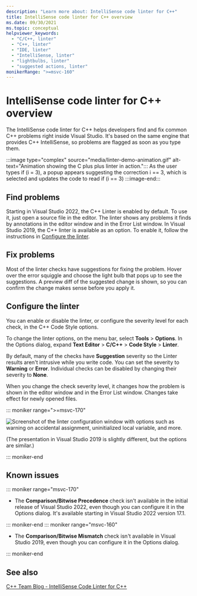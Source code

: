 ```yaml
---
description: "Learn more about: IntelliSense code linter for C++"
title: IntelliSense code linter for C++ overview
ms.date: 09/30/2021
ms.topic: conceptual
helpviewer_keywords:
  - "C/C++, linter"
  - "C++, linter"
  - "IDE, linter"
  - "IntelliSense, linter"
  - "lightbulbs, linter"
  - "suggested actions, linter"
monikerRange: ">=msvc-160"
---
```

# IntelliSense code linter for C++ overview

The IntelliSense code linter for C++ helps developers find and fix common C++ problems right inside Visual Studio. It's based on the same engine that provides C++ IntelliSense, so problems are flagged as soon as you type them.

:::image type="complex" source="media/linter-demo-animation.gif" alt-text="Animation showing the C plus plus linter in action.":::
As the user types if (i = 3), a popup appears suggesting the correction i == 3, which is selected and updates the code to read if (i == 3)
:::image-end:::

## Find problems

Starting in Visual Studio 2022, the C++ Linter is enabled by default. To use it, just open a source file in the editor. The linter shows any problems it finds by annotations in the editor window and in the Error List window. In Visual Studio 2019, the C++ linter is available as an option. To enable it, follow the instructions in [Configure the linter](#configure-the-linter).

## Fix problems

Most of the linter checks have suggestions for fixing the problem. Hover over the error squiggle and choose the light bulb that pops up to see the suggestions. A preview diff of the suggested change is shown, so you can confirm the change makes sense before you apply it.

## Configure the linter

You can enable or disable the linter, or configure the severity level for each check, in the C++ Code Style options.

To change the linter options, on the menu bar, select **Tools** > **Options**. In the Options dialog, expand  **Text Editor** > **C/C++** > **Code Style** > **Linter**.

By default, many of the checks have **Suggestion** severity so the Linter results aren't intrusive while you write code. You can set the severity to **Warning** or **Error**. Individual checks can be disabled by changing their severity to **None**.

When you change the check severity level, it changes how the problem is shown in the editor window and in the Error List window. Changes take effect for newly opened files.

::: moniker range=">=msvc-170"

![Screenshot of the linter configuration window with options such as warning on accidental assignment, uninitialized local variable, and more.](media/linter-settings.png)

(The presentation in Visual Studio 2019 is slightly different, but the options are similar.)

::: moniker-end

## Known issues

::: moniker range="msvc-170"

- The **Comparison/Bitwise Precedence** check isn't available in the initial release of Visual Studio 2022, even though you can configure it in the Options dialog. It's available starting in Visual Studio 2022 version 17.1.

::: moniker-end
::: moniker range="msvc-160"

- The **Comparison/Bitwise Mismatch** check isn't available in Visual Studio 2019, even though you can configure it in the Options dialog.

::: moniker-end

## See also

[C++ Team Blog - IntelliSense Code Linter for C++](https://devblogs.microsoft.com/cppblog/intellisense-code-linter-for-cpp/)

